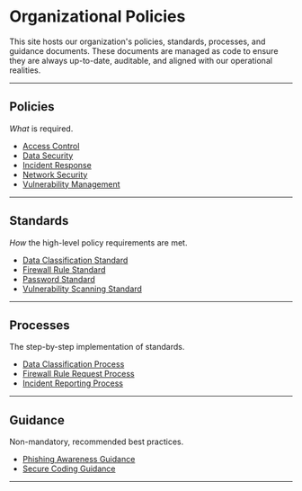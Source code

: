 # Organizational Policies

This site hosts our organization's policies, standards, processes, and guidance documents. These documents are managed as code to ensure they are always up-to-date, auditable, and aligned with our operational realities.

---

## Policies
*What* is required.
- [Access Control](./policies/access-control.md)
- [Data Security](./policies/data-security.md)
- [Incident Response](./policies/incident-response.md)
- [Network Security](./policies/network-security.md)
- [Vulnerability Management](./policies/vulnerability-management.md)

---

## Standards
*How* the high-level policy requirements are met.
- [Data Classification Standard](./standards/data-classification-standard.md)
- [Firewall Rule Standard](./standards/firewall-rule-standard.md)
- [Password Standard](./standards/password-standard.md)
- [Vulnerability Scanning Standard](./standards/vulnerability-scanning-standard.md)

---

## Processes
The step-by-step implementation of standards.
- [Data Classification Process](./processes/data-classification-process.md)
- [Firewall Rule Request Process](./processes/firewall-rule-request-process.md)
- [Incident Reporting Process](./processes/incident-reporting-process.md)

---

## Guidance
Non-mandatory, recommended best practices.
- [Phishing Awareness Guidance](./guidance/phishing-awareness-guidance.md)
- [Secure Coding Guidance](./guidance/secure-coding-guidance.md)

---
